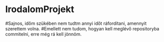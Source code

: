 # IrodalomProjekt

#Sajnos, időm szükében nem tudtm annyi időt ráfordítani, amennyit szerettem volna.
#Emellett nem tudom, hogyan kell meglévő repositoryba commitelni, erre még rá kell jönnöm.
